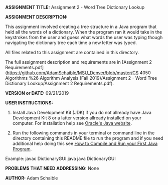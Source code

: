**ASSIGNMENT TITLE:** Assignment 2 - Word Tree Dictionary Lookup

**ASSIGNMENT DESCRIPTION:**

This assignment involved creating a tree structure in a Java program that held all the words of a dictionary. When the program ran it would take in the keystrokes from the user and guess what words the user was typing though navigating the dictionary tree each time a new letter was typed.

All files related to this assignment are contained in this directory.

The full assignment description and requirements are in [Assignment 2 Requirements.pdf](https://github.com/AdamSchaible/MSU_Denver/blob/master/CS 4050 Algorithms %26 Algorithm Analysis (Fall 2019)/Assignment 2 - Word Tree Dictionary Lookup/Assignment 2 Requirements.pdf).

**VERSION or DATE:** 09/21/2019

**USER INSTRUCTIONS:** 

1) Install Java Development Kit (JDK) if you do not allready have Java Development Kit 8 or a latter version allready installed on your computer. For installation help see [Oracle's Java website](https://www.oracle.com/java/technologies/javase-downloads.html).

2) Run the following commands in your terminal or command line in the directory containing this README file to run the program and if you need additional help doing this see [How to Compile and Run your First Java Program](https://beginnersbook.com/2013/05/first-java-program/).

Example:
javac DictionaryGUI.java
java DictionaryGUI

**PROBLEMS THAT NEED ADDRESSING:** None

**AUTHOR:** Adam Schaible